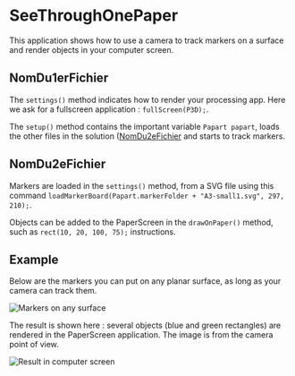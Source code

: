 # SeeThroughOnePaper

This application shows how to use a camera to track markers on a surface and render objects in your computer screen.

## NomDu1erFichier
The `settings()` method indicates how to render your processing app. Here we ask for a fullscreen application :  `fullScreen(P3D);`.

The `setup()` method contains the important variable `Papart papart`, loads the other files in the solution ([NomDu2eFichier](https://github.com/potioc/Papart-examples/edit/master/papart-examples/Camera/PaperApp2D/PaperApp2D.pde) and starts to track markers.

## NomDu2eFichier
Markers are loaded in the `settings()` method, from a SVG file using this command `loadMarkerBoard(Papart.markerFolder + "A3-small1.svg", 297, 210);`.

Objects can be added to the PaperScreen in the `drawOnPaper()` method, such as `rect(10, 20, 100, 75);` instructions.

## Example

Below are the markers you can put on any planar surface, as long as your camera can track them.

![Markers on any surface](https://github.com/potioc/Papart-examples/blob/master/papart-examples/Camera/PaperApp2D/markers.jpg)

The result is shown here : several objects (blue and green rectangles) are rendered in the PaperScreen application. The image is from the camera point of view.

![Result in computer screen](https://github.com/potioc/Papart-examples/blob/master/papart-examples/Camera/PaperApp2D/screen_rendering.jpg)
